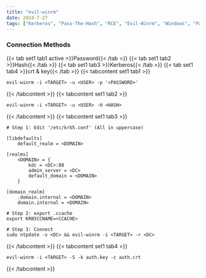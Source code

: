 ```yaml
---
title: "evil-winrm"
date: 2024-7-27
tags: ["Kerberos", "Pass-The-Hash", "RCE", "Evil-Winrm", "Windows", "Pass-The-Ticket", "Pass-The-Cert"]
---
```


### Connection Methods

{{< tab set1 tab1 active >}}Password{{< /tab >}}
{{< tab set1 tab2 >}}Hash{{< /tab >}}
{{< tab set1 tab3 >}}Kerberos{{< /tab >}}
{{< tab set1 tab4 >}}crt & key{{< /tab >}}
{{< tabcontent set1 tab1 >}}

```console
evil-winrm -i <TARGET> -u <USER> -p '<PASSWORD>'
```

{{< /tabcontent >}}
{{< tabcontent set1 tab2 >}}

```console
evil-winrm -i <TARGET> -u <USER> -H <HASH> 
```

{{< /tabcontent >}}
{{< tabcontent set1 tab3 >}}

```console
# Step 1: Edit '/etc/krb5.conf' (All in uppercase)

[libdefaults]
    default_realm = <DOMAIN>

[realms]
    <DOMAIN> = {
        kdc = <DC>:88
        admin_server = <DC>
        default_domain = <DOMAIN>
    }
    
[domain_realm]
    .domain.internal = <DOMAIN>
    domain.internal = <DOMAIN>
```

```console
# Step 2: export .ccache
export KRB5CCNAME=<CCACHE>
```

```console
# Step 3: Connect
sudo ntpdate -s <DC> && evil-winrm -i <TARGET> -r <DC>
```

{{< /tabcontent >}}
{{< tabcontent set1 tab4 >}}

```console
evil-winrm -i <TARGET> -S -k auth.key -c auth.crt
```

{{< /tabcontent >}}
